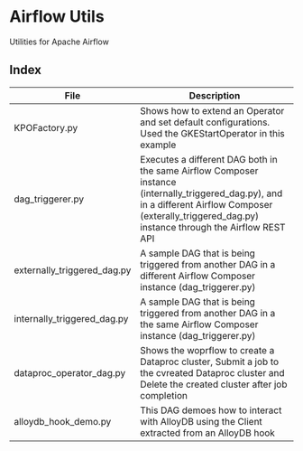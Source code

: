 # Airflow Utils
Utilities for Apache Airflow

## Index

| File          | Description |
| -----------       | ----------- |
|KPOFactory.py      | Shows how to extend an Operator and set default configurations. Used the GKEStartOperator in this example |
|dag_triggerer.py   | Executes a different DAG both in the same Airflow Composer instance (internally_triggered_dag.py), and in a different Airflow Composer (exterally_triggered_dag.py) instance through the Airflow REST API|
|externally_triggered_dag.py | A sample DAG that is being triggered from another DAG in a different Airflow Composer instance (dag_triggerer.py) |
|internally_triggered_dag.py | A sample DAG that is being triggered from another DAG in a the same Airflow Composer instance (dag_triggerer.py) |
|dataproc_operator_dag.py |   Shows the woprflow to create a Dataproc cluster, Submit a job to the cvreated Dataproc cluster and Delete the created cluster after job completion |
|alloydb_hook_demo.py | This DAG demoes how to interact with AlloyDB using the Client extracted from an AlloyDB hook |

